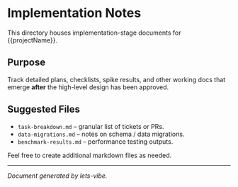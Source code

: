 # Implementation Notes

This directory houses implementation-stage documents for {{projectName}}.

## Purpose

Track detailed plans, checklists, spike results, and other working docs that emerge **after** the high-level design has been approved.

## Suggested Files

- `task-breakdown.md` – granular list of tickets or PRs.
- `data-migrations.md` – notes on schema / data migrations.
- `benchmark-results.md` – performance testing outputs.

Feel free to create additional markdown files as needed.

---

_Document generated by lets-vibe._

